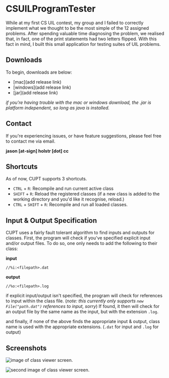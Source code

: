# CSUILProgramTester
While at my first CS UIL contest, my group and I failed to correctly implement what we thought to be the most simple of the 12 
assigned problems. After spending valuable time diagnosing the problem, we realised that, in fact, one of the print statements had
two letters flipped. With this fact in mind, I built this small application for testing suites of UIL problems. 

## Downloads
To begin, downloads are below: 
  - [mac](add release link)
  - [windows](add release link)
  - [jar](add release link)
  
_if you're having trouble with the mac or windows download, the .jar is platform independent, so long as java is installed._

## Contact
If you're experiencing issues, or have feature suggestions, please feel free to contact me via email. 

**jason [at-sign] holstr [dot] cc**

## Shortcuts
As of now, CUPT supports 3 shortcuts. 
  - ```CTRL``` + ```R```: Recompile and run current active class 
  - ```SHIFT``` + ```R```: Reload the registered classes (if a new class is added to the working directory and you'd like it recognise, reload.)
  - ```CTRL``` + ```SHIFT``` + ```R```: Recompile and run all loaded classes.

## Input & Output Specification
CUPT uses a fairly fault tolerant algorithm to find inputs and outputs for classes. First, the program will check if you've specified
explicit input and/or output files. To do so, one only needs to add the following to their class:

**input** 

```//%i:<filepath>.dat```

**output**

```//%o:<filepath>.log```

if explicit input/output isn't specified, the program will check for references to input within the class file. (_note: this 
currently only supports ```new File("path.dat")``` references to input, sorry_) If found, it then will check for an output file
by the same name as the input, but with the extension ```.log```.

and finally, if none of the above finds the appropriate input & output, class name is used with the appropriate extensions. 
(```.dat``` for input and ```.log``` for output)


## Screenshots
![image of class viewer screen.](https://i.imgur.com/d9JQWCP.png)

![second image of class viewer screen.](https://i.imgur.com/x8xpu8r.png)
